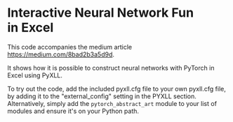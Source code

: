 # Interactive Neural Network Fun in Excel

This code accompanies the medium article https://medium.com/8bad2b3a5d9d.

It shows how it is possible to construct neural networks with PyTorch in Excel using PyXLL.

To try out the code, add the included pyxll.cfg file to your own pyxll.cfg file, by adding
it to the "external_config" setting in the PYXLL section. Alternatively, simply add the
`pytorch_abstract_art` module to your list of modules and ensure it's on your Python path.
